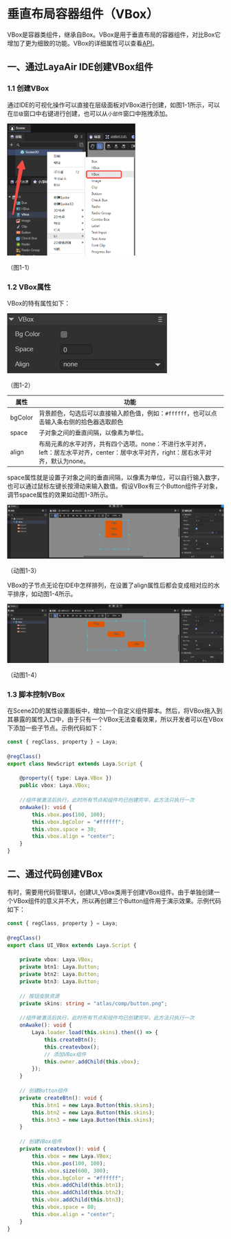 # 垂直布局容器组件（VBox）

VBox是容器类组件，继承自Box。VBox是用于垂直布局的容器组件，对比Box它增加了更为细致的功能。VBox的详细属性可以查看[API](https://layaair.com/3.x/api/Chinese/index.html?version=3.0.0&type=2D&category=UI&class=laya.ui.VBox)。

## 一、通过LayaAir IDE创建VBox组件

### 1.1 创建VBox

通过IDE的可视化操作可以直接在层级面板对VBox进行创建，如图1-1所示，可以在`层级`窗口中右键进行创建，也可以从`小部件`窗口中拖拽添加。

<img src="img/1-1.png" alt="1-1" style="zoom:50%;" />

（图1-1）



### 1.2 VBox属性

VBox的特有属性如下：

![1-2](img/1-2.png)

（图1-2）

| 属性    | 功能                                                         |
| ------- | ------------------------------------------------------------ |
| bgColor | 背景颜色，勾选后可以直接输入颜色值，例如：`#ffffff`，也可以点击输入条右侧的拾色器选取颜色 |
| space   | 子对象之间的垂直间隔，以像素为单位。                         |
| align   | 布局元素的水平对齐，共有四个选项。none：不进行水平对齐，left：居左水平对齐，center：居中水平对齐，right：居右水平对齐，默认为none。 |

space属性就是设置子对象之间的垂直间隔，以像素为单位，可以自行输入数字，也可以通过鼠标左键长按滑动来输入数值。假设VBox有三个Button组件子对象，调节space属性的效果如动图1-3所示。

![1-3](img/1-3.gif)

（动图1-3）

VBox的子节点无论在IDE中怎样排列，在设置了align属性后都会变成相对应的水平排序，如动图1-4所示。

![1-4](img/1-4.gif)

（动图1-4）



### 1.3 脚本控制VBox

在Scene2D的属性设置面板中，增加一个自定义组件脚本。然后，将VBox拖入到其暴露的属性入口中，由于只有一个VBox无法查看效果，所以开发者可以在VBox下添加一些子节点。示例代码如下：

```typescript
const { regClass, property } = Laya;

@regClass()
export class NewScript extends Laya.Script {

    @property({ type: Laya.VBox })
    public vbox: Laya.VBox;

    //组件被激活后执行，此时所有节点和组件均已创建完毕，此方法只执行一次
    onAwake(): void {
        this.vbox.pos(100, 100);
        this.vbox.bgColor = "#ffffff";
        this.vbox.space = 30;
        this.vbox.align = "center";
    }
}
```



## 二、通过代码创建VBox

有时，需要用代码管理UI，创建UI_VBox类用于创建VBox组件。由于单独创建一个VBox组件的意义并不大，所以再创建三个Button组件用于演示效果。示例代码如下：

```typescript
const { regClass, property } = Laya;

@regClass()
export class UI_VBox extends Laya.Script {

    private vbox: Laya.VBox;
    private btn1: Laya.Button;
    private btn2: Laya.Button;
    private btn3: Laya.Button;

    // 按钮皮肤资源
    private skins: string = "atlas/comp/button.png";

    //组件被激活后执行，此时所有节点和组件均已创建完毕，此方法只执行一次
    onAwake(): void {
        Laya.loader.load(this.skins).then(() => {
            this.createBtn();
            this.createvbox();
            // 添加VBox组件
            this.owner.addChild(this.vbox);
        });
    }

    // 创建Button组件
    private createBtn(): void {
        this.btn1 = new Laya.Button(this.skins);
        this.btn2 = new Laya.Button(this.skins);
        this.btn3 = new Laya.Button(this.skins);
    }

    // 创建VBox组件
    private createvbox(): void {
        this.vbox = new Laya.VBox;
        this.vbox.pos(100, 100);
        this.vbox.size(600, 300);
        this.vbox.bgColor = "#ffffff";
        this.vbox.addChild(this.btn1);
        this.vbox.addChild(this.btn2);
        this.vbox.addChild(this.btn3);
        this.vbox.space = 80;
        this.vbox.align = "center";
    }
}
```

